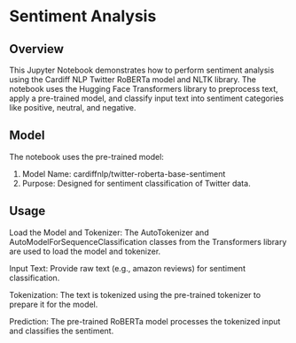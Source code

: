 # Sentiment Analysis

## Overview
This Jupyter Notebook demonstrates how to perform sentiment analysis using the Cardiff NLP Twitter RoBERTa model and NLTK library.
The notebook uses the Hugging Face Transformers library to preprocess text, apply a pre-trained model, and classify input text into sentiment categories like positive, neutral, and negative.

## Model
The notebook uses the pre-trained model:
1. Model Name: cardiffnlp/twitter-roberta-base-sentiment
2. Purpose: Designed for sentiment classification of Twitter data.

## Usage
Load the Model and Tokenizer: The AutoTokenizer and AutoModelForSequenceClassification classes from the Transformers library are used to load the model and tokenizer.

Input Text: Provide raw text (e.g., amazon reviews) for sentiment classification.

Tokenization: The text is tokenized using the pre-trained tokenizer to prepare it for the model.

Prediction: The pre-trained RoBERTa model processes the tokenized input and classifies the sentiment.

